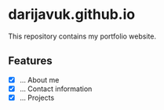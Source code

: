 # darijavuk.github.io

This repository contains my portfolio website.

## Features

- [x] ... About me
- [x] ... Contact information
- [x] ... Projects

